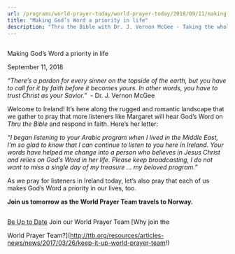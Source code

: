 ```yaml
---
url: /programs/world-prayer-today/world-prayer-today/2018/09/11/making-god-s-word-a-priority-in-life
title: "Making God’s Word a priority in life"
description: "Thru the Bible with Dr. J. Vernon McGee - Taking the whole Word to the whole world"
---
```







## 
 Making God’s Word a priority in life


September 11, 2018




*“There’s a pardon for every sinner on the topside of the earth, but you have to call for it by faith before it becomes yours. In other words, you have to trust Christ as your Savior.”*  - Dr. J. Vernon McGee


Welcome to Ireland! It’s here along the rugged and romantic landscape that we gather to pray that more listeners like Margaret will hear God’s Word on *Thru the Bible* and respond in faith. Here’s her letter:


*“I began listening to your Arabic program when I lived in the Middle East, I’m so glad to know that I can continue to listen to you here in Ireland. Your words have helped me change into a person who believes in Jesus Christ and relies on God’s Word in her life. Please keep broadcasting, I do not want to miss a single day of my treasure … my beloved program.”*


As we pray for listeners in Ireland today, let’s also pray that each of us makes God’s Word a priority in our lives, too.


**Join us tomorrow as the World Prayer Team travels to Norway.** 







## 




[Be Up to Date](http://feeds.feedburner.com/WorldPrayerToday "World Prayer Today RSS Feed")
Join our World Prayer Team
[Why join the  

World Prayer Team?](http://ttb.org/resources/articles-news/news/2017/03/26/keep-it-up-world-prayer-team!)




